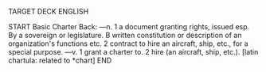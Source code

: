 TARGET DECK
ENGLISH

START
Basic
Charter
Back: —n. 1 a document granting rights, issued esp. By a sovereign or legislature. B written constitution or description of an organization's functions etc. 2 contract to hire an aircraft, ship, etc., for a special purpose. —v. 1 grant a charter to. 2 hire (an aircraft, ship, etc.). [latin chartula: related to *chart]
END
